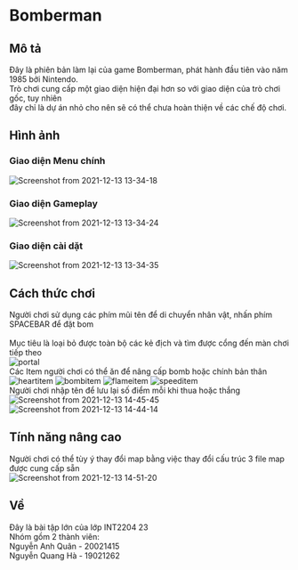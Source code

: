 # Bomberman

## Mô tả
Đây là phiên bản làm lại của game Bomberman, phát hành đầu tiên vào năm 1985 bởi Nintendo.<br />
Trò chơi cung cấp một giao diện hiện đại hơn so với giao diện của trò chơi gốc, tuy nhiên <br />
đây chỉ là dự án nhỏ cho nên sẽ có thể chưa hoàn thiện về các chế độ chơi.<br />

## Hình ảnh
### Giao diện Menu chính
![Screenshot from 2021-12-13 13-34-18](https://user-images.githubusercontent.com/78075693/145769445-dafc1fe2-d9e6-4a19-a41c-64a0187f4781.png)

### Giao diện Gameplay
![Screenshot from 2021-12-13 13-34-24](https://user-images.githubusercontent.com/78075693/145769475-35a00afb-0ad2-4c61-ab32-7592781ebe17.png)

### Giao diện cài dặt
![Screenshot from 2021-12-13 13-34-35](https://user-images.githubusercontent.com/78075693/145769490-d341937b-1658-40a0-8080-8b706e7cad28.png)

## Cách thức chơi
Người chơi sử dụng các phím mũi tên để di chuyển nhân vật, nhấn phím SPACEBAR để đặt bom<br />
<br />
Mục tiêu là loại bỏ được toàn bộ các kẻ địch và tìm được cổng đến màn chơi tiếp theo<br />
![portal](https://user-images.githubusercontent.com/78075693/145772367-d700816f-fef1-4001-b17d-6dd41cf541a5.png)
<br />
Các Item người chơi có thể ăn để nâng cấp bomb hoặc chính bản thân<br />
![heartitem](https://user-images.githubusercontent.com/78075693/145772472-05894728-a79c-425b-8303-3a8a0f8c8b58.png) ![bombitem](https://user-images.githubusercontent.com/78075693/145772490-29a5331d-cade-49d5-ba83-b44880a27590.png)  ![flameitem](https://user-images.githubusercontent.com/78075693/145772579-2af0a12e-a9fb-479b-adb2-1b0e20b06fa8.png)  ![speeditem](https://user-images.githubusercontent.com/78075693/145772611-879daad8-d52d-4aee-b9e7-0efa4a9f1e31.png)
<br />
Người chơi nhập tên để lưu lại số điểm mỗi khi thua hoặc thắng<br />
![Screenshot from 2021-12-13 14-45-45](https://user-images.githubusercontent.com/78075693/145772259-d240cee2-98db-44c3-a16a-9583f07ef8f7.png)
![Screenshot from 2021-12-13 14-44-14](https://user-images.githubusercontent.com/78075693/145772276-43bdd701-193d-4921-9c5e-235442e711e5.png)

## Tính năng nâng cao
Người chơi có thể tùy ý thay đổi map bằng việc thay đổi cấu trúc 3 file map được cung cấp sẵn<br />
![Screenshot from 2021-12-13 14-51-20](https://user-images.githubusercontent.com/78075693/145772803-5f577f14-4eb7-4d48-a1a0-c8edaecf6ece.png)

## Về
Đây là bài tập lớn của lớp INT2204 23<br />
Nhóm gồm 2 thành viên:<br />
Nguyễn Anh Quân - 20021415<br />
Nguyễn Quang Hà - 19021262<br />
